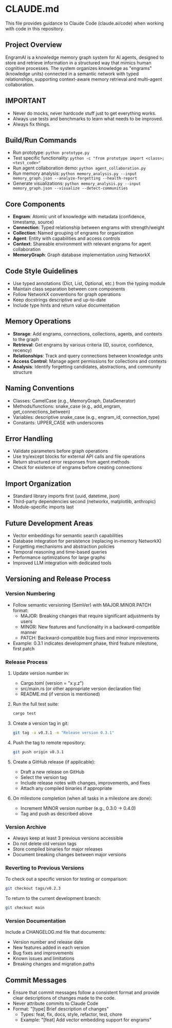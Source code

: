 # CLAUDE.md

This file provides guidance to Claude Code (claude.ai/code) when working with code in this repository.

## Project Overview
EngramAI is a knowledge memory graph system for AI agents, designed to store and retrieve information in a structured way that mimics human cognitive processes. The system organizes knowledge as "engrams" (knowledge units) connected in a semantic network with typed relationships, supporting context-aware memory retrieval and multi-agent collaboration.

## IMPORTANT
- Never do mocks, never hardcode stuff just to get everything works.
- Always use tests and benchmarks to learn what needs to be improved.
- Always fix things.

## Build/Run Commands
- Run prototype: `python prototype.py`
- Test specific functionality: `python -c "from prototype import <class>; <test_code>"`
- Run agent collaboration demo: `python agent_collaboration.py`
- Run memory analysis: `python memory_analysis.py --input memory_graph.json --analyze-forgetting --health-report`
- Generate visualizations: `python memory_analysis.py --input memory_graph.json --visualize --detect-communities`

## Core Components
- **Engram**: Atomic unit of knowledge with metadata (confidence, timestamp, source)
- **Connection**: Typed relationship between engrams with strength/weight
- **Collection**: Named grouping of engrams for organization
- **Agent**: Entity with capabilities and access controls
- **Context**: Shareable environment with relevant engrams for agent collaboration
- **MemoryGraph**: Graph database implementation using NetworkX

## Code Style Guidelines
- Use typed annotations (Dict, List, Optional, etc.) from the typing module
- Maintain class separation between core components
- Follow NetworkX conventions for graph operations
- Keep docstrings descriptive and up-to-date
- Include type hints and return value documentation

## Memory Operations
- **Storage**: Add engrams, connections, collections, agents, and contexts to the graph
- **Retrieval**: Get engrams by various criteria (ID, source, confidence, recency)
- **Relationships**: Track and query connections between knowledge units
- **Access Control**: Manage agent permissions for collections and contexts
- **Analysis**: Identify forgetting candidates, abstractions, and community structure

## Naming Conventions
- Classes: CamelCase (e.g., MemoryGraph, DataGenerator)
- Methods/functions: snake_case (e.g., add_engram, get_connections_between)
- Variables: descriptive snake_case (e.g., engram_id, connection_type)
- Constants: UPPER_CASE with underscores

## Error Handling
- Validate parameters before graph operations
- Use try/except blocks for external API calls and file operations
- Return structured error responses from agent methods
- Check for existence of engrams before creating connections

## Import Organization
- Standard library imports first (uuid, datetime, json)
- Third-party dependencies second (networkx, matplotlib, anthropic)
- Module-specific imports last

## Future Development Areas
- Vector embeddings for semantic search capabilities
- Database integration for persistence (replacing in-memory NetworkX)
- Forgetting mechanisms and abstraction policies
- Temporal reasoning and time-based queries
- Performance optimizations for large graphs
- Improved LLM integration with dedicated tools

## Versioning and Release Process

### Version Numbering
- Follow semantic versioning (SemVer) with MAJOR.MINOR.PATCH format:
  - MAJOR: Breaking changes that require significant adjustments by users
  - MINOR: New features and functionality in a backward-compatible manner
  - PATCH: Backward-compatible bug fixes and minor improvements
- Example: 0.3.1 indicates development phase, third feature milestone, first patch

### Release Process
1. Update version number in:
   - Cargo.toml (version = "x.y.z")
   - src/main.rs (or other appropriate version declaration file)
   - README.md (if version is mentioned)

2. Run the full test suite:
   ```bash
   cargo test
   ```

3. Create a version tag in git:
   ```bash
   git tag -a v0.3.1 -m "Release version 0.3.1"
   ```

4. Push the tag to remote repository:
   ```bash
   git push origin v0.3.1
   ```

5. Create a GitHub release (if applicable):
   - Draft a new release on GitHub
   - Select the version tag
   - Include release notes with changes, improvements, and fixes
   - Attach any compiled binaries if appropriate

6. On milestone completion (when all tasks in a milestone are done):
   - Increment MINOR version number (e.g., 0.3.0 → 0.4.0)
   - Tag and push as described above

### Version Archive
- Always keep at least 3 previous versions accessible
- Do not delete old version tags
- Store compiled binaries for major releases
- Document breaking changes between major versions

### Reverting to Previous Versions
To check out a specific version for testing or comparison:
```bash
git checkout tags/v0.2.3
```

To return to the current development branch:
```bash
git checkout main
```

### Version Documentation
Include a CHANGELOG.md file that documents:
- Version number and release date
- New features added in each version
- Bug fixes and improvements
- Known issues and limitations
- Breaking changes and migration paths

## Commit Messages
- Ensure that commit messages follow a consistent format and provide clear descriptions of changes made to the code.
- Never attribute commits to Claude Code
- Format: "[type] Brief description of changes"
  - Types: feat, fix, docs, style, refactor, test, chore
  - Example: "[feat] Add vector embedding support for engrams"